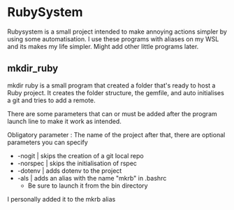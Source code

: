 
# RubySystem
Rubysystem is a small project intended to make annoying actions simpler by using some automatisation.
I use these programs with aliases on my WSL and its makes my life simpler.
Might add other little programs later.

## mkdir_ruby

mkdir ruby is a small program that created a folder that's ready to host a Ruby project.
It creates the folder structure, the gemfile, and auto initialises a git and tries to add a remote.

There are some parameters that can or must be added after the program launch line to make it work as intended.

Obligatory parameter : The name of the project
after that, there are optional parameters you can specify

- -nogit | skips the creation of a git local repo
- -norspec | skips the initialisation of rspec
- -dotenv | adds dotenv to the project
- -als | adds an alias with the name "mkrb" in .bashrc
    - Be sure to launch it from the bin directory

I personally added it to the mkrb alias